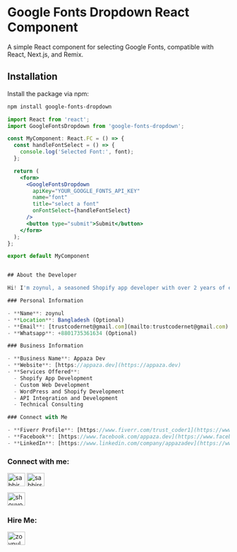 # Google Fonts Dropdown React Component

A simple React component for selecting Google Fonts, compatible with React, Next.js, and Remix.

## Installation

Install the package via npm:

```bash
npm install google-fonts-dropdown
```

```jsx
import React from 'react';
import GoogleFontsDropdown from 'google-fonts-dropdown';

const MyComponent: React.FC = () => {
  const handleFontSelect = () => {
    console.log('Selected Font:', font);
  };

  return (
    <form>
      <GoogleFontsDropdown
        apiKey="YOUR_GOOGLE_FONTS_API_KEY"
        name="font"
        title="select a font"
        onFontSelect={handleFontSelect}
      />
      <button type="submit">Submit</button>
    </form>
  );
};

export default MyComponent


## About the Developer

Hi! I'm zoynul, a seasoned Shopify app developer with over 2 years of experience in web development. I specialize in creating powerful, efficient web applications using technologies like React, Next.js, Remix, and Shopify. I'm passionate about delivering high-quality solutions that meet my clients' needs.

### Personal Information

- **Name**: zoynul
- **Location**: Bangladesh (Optional)
- **Email**: [trustcodernet@gmail.com](mailto:trustcodernet@gmail.com)
- **Whatsapp**: +8801735361634 (Optional)

### Business Information

- **Business Name**: Appaza Dev
- **Website**: [https://appaza.dev](https://appaza.dev)
- **Services Offered**:
  - Shopify App Development
  - Custom Web Development
  - WordPress and Shopify Development
  - API Integration and Development
  - Technical Consulting

### Connect with Me

- **Fiverr Profile**: [https://www.fiverr.com/trust_coder1](https://www.fiverr.com/trust_coder1)
- **Facebook**: [https://www.facebook.com/appaza.dev](https://www.facebook.com/appaza.dev)
- **LinkedIn**: [https://www.linkedin.com/company/appazadev](https://www.linkedin.com/company/appazadev)
```

### Connect with me:

<a href="https://twitter.com/Zoynul4" target="blank"><img align="center" src="https://raw.githubusercontent.com/rahuldkjain/github-profile-readme-generator/master/src/images/icons/Social/twitter.svg" alt="sabbir" height="30" width="40" /></a>
<a href="https://linkedin.com/in/md-zoynul-abedin-15905a184/" target="blank"><img align="center" src="https://raw.githubusercontent.com/rahuldkjain/github-profile-readme-generator/master/src/images/icons/Social/linked-in-alt.svg" alt="sabbirshouvo" height="30" width="40" /></a>

<a href="https://fb.com/zoynuldotcom" target="blank"><img align="center" src="https://raw.githubusercontent.com/rahuldkjain/github-profile-readme-generator/master/src/images/icons/Social/facebook.svg" alt="shouvo.sabbir" height="30" width="40" /></a>

### Hire Me:

<a href="https://www.fiverr.com/trust_coder1?up_rollout=true" target="blank"><img align="center" src="https://static.vecteezy.com/system/resources/thumbnails/029/463/373/small_2x/fiverr-app-icon-freelancing-market-is-perfect-for-use-in-any-mobile-app-related-project-modern-design-with-the-iconic-fiver-logo-in-a-clean-use-it-on-your-website-free-vector.jpg" alt="zoynul" height="30" width="40" /></a>
